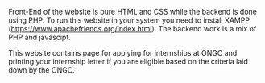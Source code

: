 Front-End of the website is pure HTML and CSS while the backend is done using PHP. To run this website in your system you need to install XAMPP (https://www.apachefriends.org/index.html). The backend work is a mix of PHP and javascipt.


This website contains page for applying for internships at ONGC and printing your internship letter if you are eligible based on the criteria laid down by the ONGC. 
